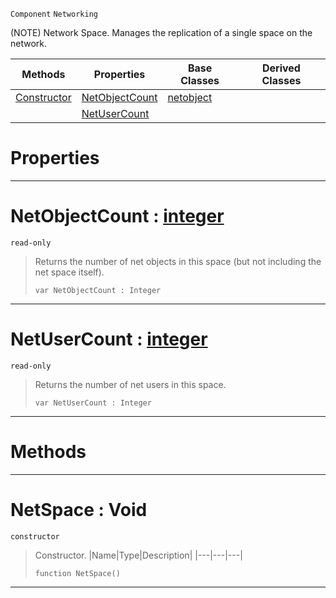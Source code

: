  `Component` `Networking`



(NOTE) Network Space. Manages the replication of a single space on the network.

|Methods|Properties|Base Classes|Derived Classes|
|---|---|---|---|
|[ Constructor](https://github.com/dragonCASTjosh/PlasmaDocs/blob/master/code_reference/class_reference/netspace.markdown#netspace-void)|[ NetObjectCount](https://github.com/dragonCASTjosh/PlasmaDocs/blob/master/code_reference/class_reference/netspace.markdown#netobjectcount-plasma-engi)|[netobject](https://github.com/dragonCASTjosh/PlasmaDocs/blob/master/code_reference/class_reference/netobject.markdown)| |
| |[ NetUserCount](https://github.com/dragonCASTjosh/PlasmaDocs/blob/master/code_reference/class_reference/netspace.markdown#netusercount-plasma-engine)| | |


 #  Properties


---  
 #  NetObjectCount : [integer](https://github.com/dragonCASTjosh/PlasmaDocs/blob/master/code_reference/lightning_base_types/integer.markdown)

 `read-only`

> Returns the number of net objects in this space (but not including the net space itself).
> ``` lang=cpp, name=Lightning
> var NetObjectCount : Integer


---  
 #  NetUserCount : [integer](https://github.com/dragonCASTjosh/PlasmaDocs/blob/master/code_reference/lightning_base_types/integer.markdown)

 `read-only`

> Returns the number of net users in this space.
> ``` lang=cpp, name=Lightning
> var NetUserCount : Integer


---  
 #  Methods


---  
 #  NetSpace : Void

 `constructor`

> Constructor.
> |Name|Type|Description|
> |---|---|---|
> ``` lang=cpp, name=Lightning
> function NetSpace()
> ``` 


---  
 

 
